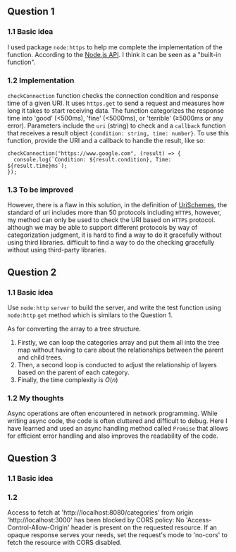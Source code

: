 ## Question 1

### 1.1 Basic idea

I used package `node:https` to help me complete the implementation of the function. According to the [Node.js API](https://nodejs.org/api/https.html). I think it can be seen as a "built-in function".

### 1.2 Implementation

`checkConnection` function checks the connection condition and response time of a given URI. It uses `https.get` to send a request and measures how long it takes to start receiving data. The function categorizes the response time into 'good' (<500ms), 'fine' (<5000ms), or 'terrible' (≥5000ms or any error). Parameters include the `uri` (string) to check and a `callback` function that receives a result object `{condition: string, time: number}`. To use this function, provide the URI and a callback to handle the result, like so:

```
checkConnection("https://www.google.com", (result) => {
  console.log(`Condition: ${result.condition}, Time: ${result.time}ms`);
});
```

### 1.3 To be improved

However, there is a flaw in this solution, in the definition of [UriSchemes](https://www.w3.org/wiki/UriSchemes), the standard of uri includes more than 50 protocols including `HTTPS`, however, my method can only be used to check the URI based on `HTTPS` protocol. although we may be able to support different protocols by way of categorization judgment, it is hard to find a way to do it gracefully without using third libraries. difficult to find a way to do the checking gracefully without using third-party libraries.



## Question 2

### 1.1 Basic idea

Use `node:http` `server` to build the server, and write the test function using `node:http` `get` method which is similars to the Question 1.

As for converting the array to a tree structure. 

1. Firstly, we can loop the categories array and put them all into the tree map without having to care about the relationships between the parent and child trees. 
2. Then, a second loop is conducted to adjust the relationship of layers based on the parent of each category.
3. Finally, the time complexity is $O(n)$

### 1.2 My thoughts

Async operations are often encountered in network programming. While writing async code, the code is often cluttered and difficult to debug. Here I have learned and used an async handling method called `Promise` that allows for efficient error handling and also improves the readability of the code.

## Question 3

### 1.1 Basic idea


### 1.2

Access to fetch at 'http://localhost:8080/categories' from origin 'http://localhost:3000' has been blocked by CORS policy: No 'Access-Control-Allow-Origin' header is present on the requested resource. If an opaque response serves your needs, set the request's mode to 'no-cors' to fetch the resource with CORS disabled.

